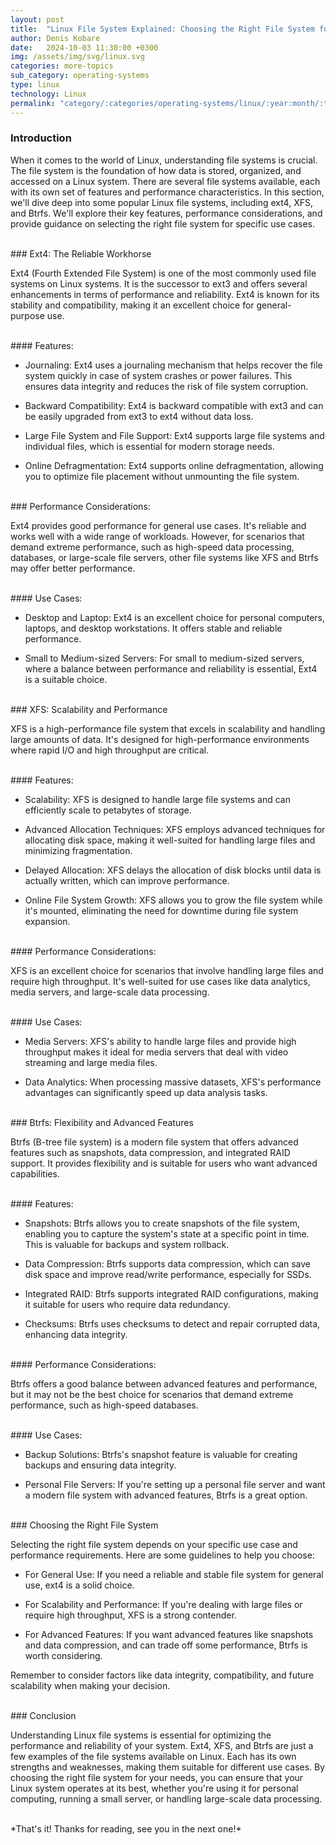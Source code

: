 ```yaml
---
layout: post
title:  "Linux File System Explained: Choosing the Right File System for Your Needs"
author: Denis Kobare
date:   2024-10-03 11:30:00 +0300
img: /assets/img/svg/linux.svg
categories: more-topics
sub_category: operating-systems
type: linux
technology: Linux
permalink: "category/:categories/operating-systems/linux/:year:month/:title"
---
```



### Introduction

When it comes to the world of Linux, understanding file systems is crucial. The 
file system is the foundation of how data is stored, organized, and accessed on 
a Linux system. There are several file systems available, each with its own set 
of features and performance characteristics. In this section, we'll dive deep 
into some popular Linux file systems, including ext4, XFS, and Btrfs. We'll 
explore their key features, performance considerations, and provide guidance on 
selecting the right file system for specific use cases.



<br>
### Ext4: The Reliable Workhorse

Ext4 (Fourth Extended File System) is one of the most commonly used file systems 
on Linux systems. It is the successor to ext3 and offers several enhancements in 
terms of performance and reliability. Ext4 is known for its stability and 
compatibility, making it an excellent choice for general-purpose use.


<br>
#### Features:

- Journaling: Ext4 uses a journaling mechanism that helps recover the file 
system quickly in case of system crashes or power failures. This ensures data 
integrity and reduces the risk of file system corruption.

- Backward Compatibility: Ext4 is backward compatible with ext3 and can be 
easily upgraded from ext3 to ext4 without data loss.

- Large File System and File Support: Ext4 supports large file systems and 
individual files, which is essential for modern storage needs.

- Online Defragmentation: Ext4 supports online defragmentation, allowing you to 
optimize file placement without unmounting the file system.



<br>
### Performance Considerations:

Ext4 provides good performance for general use cases. It's reliable and works 
well with a wide range of workloads. However, for scenarios that demand extreme 
performance, such as high-speed data processing, databases, or large-scale file 
servers, other file systems like XFS and Btrfs may offer better performance.

<br>
#### Use Cases:

- Desktop and Laptop: Ext4 is an excellent choice for personal computers, 
laptops, and desktop workstations. It offers stable and reliable performance.

- Small to Medium-sized Servers: For small to medium-sized servers, where a 
balance between performance and reliability is essential, Ext4 is a suitable 
choice.



<br>
### XFS: Scalability and Performance

XFS is a high-performance file system that excels in scalability and handling 
large amounts of data. It's designed for high-performance environments where 
rapid I/O and high throughput are critical.

<br>
#### Features:

- Scalability: XFS is designed to handle large file systems and can efficiently 
scale to petabytes of storage.

- Advanced Allocation Techniques: XFS employs advanced techniques for allocating 
disk space, making it well-suited for handling large files and minimizing 
fragmentation.

- Delayed Allocation: XFS delays the allocation of disk blocks until data is 
actually written, which can improve performance.

- Online File System Growth: XFS allows you to grow the file system while it's 
mounted, eliminating the need for downtime during file system expansion.



<br>
#### Performance Considerations:

XFS is an excellent choice for scenarios that involve handling large files and 
require high throughput. It's well-suited for use cases like data analytics, 
media servers, and large-scale data processing.



<br>
#### Use Cases:

- Media Servers: XFS's ability to handle large files and provide high throughput 
makes it ideal for media servers that deal with video streaming and large media 
files.

- Data Analytics: When processing massive datasets, XFS's performance advantages 
can significantly speed up data analysis tasks.


<br>
### Btrfs: Flexibility and Advanced Features

Btrfs (B-tree file system) is a modern file system that offers advanced features 
such as snapshots, data compression, and integrated RAID support. It provides 
flexibility and is suitable for users who want advanced capabilities.


<br>
#### Features:

- Snapshots: Btrfs allows you to create snapshots of the file system, enabling 
you to capture the system's state at a specific point in time. This is valuable 
for backups and system rollback.

- Data Compression: Btrfs supports data compression, which can save disk space 
and improve read/write performance, especially for SSDs.

- Integrated RAID: Btrfs supports integrated RAID configurations, making it 
suitable for users who require data redundancy.

- Checksums: Btrfs uses checksums to detect and repair corrupted data, enhancing 
data integrity.


<br>
#### Performance Considerations:

Btrfs offers a good balance between advanced features and performance, but it 
may not be the best choice for scenarios that demand extreme performance, such 
as high-speed databases.


<br>
#### Use Cases:

- Backup Solutions: Btrfs's snapshot feature is valuable for creating backups 
and ensuring data integrity.

- Personal File Servers: If you're setting up a personal file server and want a 
modern file system with advanced features, Btrfs is a great option.




<br>
### Choosing the Right File System

Selecting the right file system depends on your specific use case and 
performance requirements. Here are some guidelines to help you choose:

- For General Use: If you need a reliable and stable file system for general 
use, ext4 is a solid choice.

- For Scalability and Performance: If you're dealing with large files or require 
high throughput, XFS is a strong contender.

- For Advanced Features: If you want advanced features like snapshots and data 
compression, and can trade off some performance, Btrfs is worth considering.

Remember to consider factors like data integrity, compatibility, and future 
scalability when making your decision.




<br>
### Conclusion

Understanding Linux file systems is essential for optimizing the performance and 
reliability of your system. Ext4, XFS, and Btrfs are just a few examples of the 
file systems available on Linux. Each has its own strengths and weaknesses, 
making them suitable for different use cases. By choosing the right file system 
for your needs, you can ensure that your Linux system operates at its best, 
whether you're using it for personal computing, running a small server, or 
handling large-scale data processing.



<br>
*That's it! Thanks for reading, see you in the next one!*
